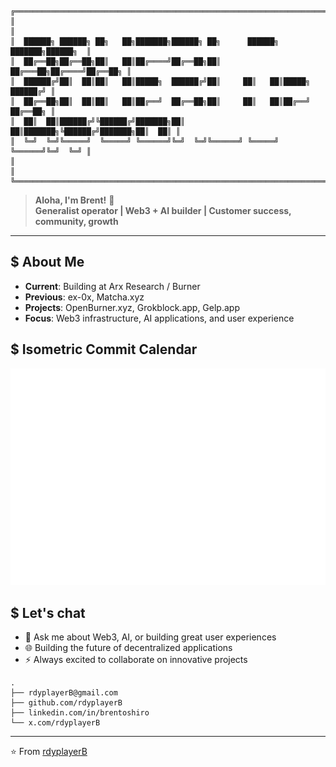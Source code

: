 ```
╔══════════════════════════════════════════════════════════════════════════════╗
║                                                                              ║
║  ██████╗ ██████╗ ██╗   ██╗███████╗██████╗ ██╗      ██████╗ ███████╗██████╗  ║
║  ██╔══██╗██╔══██╗██║   ██║██╔════╝██╔══██╗██║     ██╔═══██╗██╔════╝██╔══██╗ ║
║  ██████╔╝██║  ██║██║   ██║█████╗  ██████╔╝██║     ██║   ██║█████╗  ██████╔╝ ║
║  ██╔══██╗██║  ██║██║   ██║██╔══╝  ██╔══██╗██║     ██║   ██║██╔══╝  ██╔══██╗ ║
║  ██║  ██║██████╔╝╚██████╔╝███████╗██║  ██║███████╗╚██████╔╝███████╗██║  ██║ ║
║  ╚═╝  ╚═╝╚═════╝  ╚═════╝ ╚══════╝╚═╝  ╚═╝╚══════╝ ╚═════╝ ╚══════╝╚═╝  ╚═╝ ║
║                                                                              ║
╚══════════════════════════════════════════════════════════════════════════════╝
```

> **Aloha, I'm Brent!** 🤙  
> **Generalist operator | Web3 + AI builder | Customer success, community, growth**

---

## $ About Me

- **Current**: Building at Arx Research / Burner
- **Previous**: ex-0x, Matcha.xyz
- **Projects**: OpenBurner.xyz, Grokblock.app, Gelp.app
- **Focus**: Web3 infrastructure, AI applications, and user experience

## $ Isometric Commit Calendar

![Isometric Commit Calendar](https://raw.githubusercontent.com/rdyplayerB/rdyplayerB/main/metrics.plugin.isocalendar.svg)

## $ Let's chat

- 💬 Ask me about Web3, AI, or building great user experiences
- 🌐 Building the future of decentralized applications
- ⚡ Always excited to collaborate on innovative projects

```
.
├── rdyplayerB@gmail.com
├── github.com/rdyplayerB
├── linkedin.com/in/brentoshiro
└── x.com/rdyplayerB
```

---

⭐ From [rdyplayerB](https://github.com/rdyplayerB)